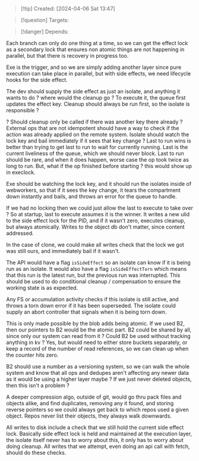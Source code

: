 
>[!tip] Created: [2024-04-06 Sat 13:47]

>[!question] Targets: 

>[!danger] Depends: 

Each branch can only do one thing at a time, so we can get the effect lock as a secondary lock that ensures non atomic things are not happening in parallel, but that there is recovery in progress too.

Exe is the trigger, and so we are simply adding another layer since pure execution can take place in parallel, but with side effects, we need lifecycle hooks for the side effect.

The dev should supply the side effect as just an isolate, and anything it wants to do
? where would the cleanup go ?
To execute it, the queue first updates the effect key.
Cleanup should always be run first, so the isolate is responsible ?

? Should cleanup only be called if there was another key there already ?
External ops that are not idempotent should have a way to check if the action was already applied on the remote system.
Isolate should watch the lock key and bail immediately if it sees that key change ?
Last to run wins is better than trying to get last to run to wait for currently running.
Last is the current liveliness of the queue, which we should never block.
Last to run should be rare, and when it does happen, worse case the op took twice as long to run.
But, what if the op finished before starting ? this would show up in execlock.

Exe should be watching the lock key, and it should run the isolates inside of webworkers, so that if it sees the key change, it tears the compartment down instantly and bails, and throws an error for the queue to handle.

If we had no locking then we could just allow the last to execute to take over ?
So at startup, last to execute assumes it is the winner.  It writes a new ulid to the side effect lock for the PID, and if it wasn't zero, executes cleanup, but always atomically.  Writes to the object db don't matter, since content addressed.

In the case of clone, we could make all writes check that the lock we got was still ours, and immediately bail if it wasn't.

The API would have a flag `isSideEffect` so an isolate can know if it is being run as an isolate.  It would also have a flag `isSideEffectTorn` which means that this run is the latest run, but the previous run was interrupted.  This should be used to do conditional cleanup / compensation to ensure the working state is as expected.

Any FS or accumulation activity checks if this isolate is still active, and throws a torn down error if it has been superseded.
The isolate could supply an abort controller that signals when it is being torn down.


This is only made possible by the blob adds being atomic.  If we used B2, then our pointers to B2 would be the atomic part.  B2 could be shared by all, since only our system can read from it ?
Could B2 be used without tracking anything in kv ?
Yes, but would need to either store buckets separately, or keep a record of the number of read references, so we can clean up when the counter hits zero.

B2 should use a number as a versioning system, so we can walk the whole system and know that all ops and dedupes aren't affecting any newer data as it would be using a higher layer maybe ?
If we just never deleted objects, then this isn't a problem ?

A deeper compression algo, outside of git, would go thru pack files and objects alike, and find duplicates, removing any it found, and storing reverse pointers so we could always get back to which repos used a given object.  Repos never list their objects, they always walk downwards.

All writes to disk include a check that we still hold the current side effect lock.
Basically side effect lock is held and maintained at the execution layer, the isolate itself never has to worry about this, it only has to worry about doing cleanup.
All writes that we attempt, even doing an api call with fetch, should do these checks.
